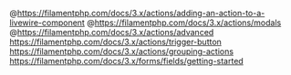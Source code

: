 @https://filamentphp.com/docs/3.x/actions/adding-an-action-to-a-livewire-component
@https://filamentphp.com/docs/3.x/actions/modals
@https://filamentphp.com/docs/3.x/actions/advanced
https://filamentphp.com/docs/3.x/actions/trigger-button
https://filamentphp.com/docs/3.x/actions/grouping-actions
https://filamentphp.com/docs/3.x/forms/fields/getting-started
